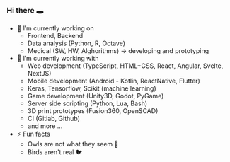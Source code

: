 ### Hi there 🕳️

- 🔭 I’m currently working on 
  -  Frontend, Backend
  -  Data analysis (Python, R, Octave)
  -  Medical (SW, HW, Alghorithms) -> developing and prototyping
- 🌲 I’m currently working with 
  - Web development (TypeScript, HTML+CSS, React, Angular, Svelte, NextJS)
  - Mobile development (Android - Kotlin, ReactNative, Flutter)
  - Keras, Tensorflow, Scikit (machine learning) 
  - Game development (Unity3D, Godot, PyGame)
  - Server side scripting (Python, Lua, Bash)
  - 3D print prototypes (Fusion360, OpenSCAD)
  - CI (Gitlab, Github)
  - and more ...
- ⚡ Fun facts
  - Owls are not what they seem 🦉
  - Birds aren't real 🐦

